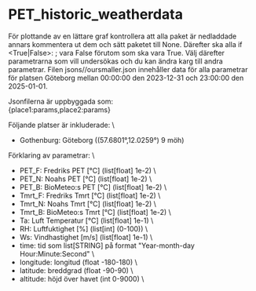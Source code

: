 # PET_historic_weatherdata
För plottande av en lättare graf kontrollera att alla paket är nedladdade annars kommentera ut dem och sätt paketet till None. 
Därefter ska alla if <True|False>: <something>; vara False förutom <whattoplot> som ska vara True.
Välj därefter parametrarna som vill undersökas och du kan ändra karg till andra parametrar.
Filen jsons//oursmaller.json innehåller data för alla parametrar för platsen Göteborg mellan 00:00:00 den 2023-12-31 och 23:00:00 den 2025-01-01.

Jsonfilerna är uppbyggada som: \
{place1:params,place2:params}

Följande platser är inkluderade: \
- Gothenburg: Göteborg ((57.6801°,12.0259°) 9 möh)

Förklaring av parametrar: \
- PET_F: Fredriks PET     [°C] (list[float] 1e-2) \
- PET_N: Noahs PET        [°C] (list[float] 1e-2) \
- PET_B: BioMeteo:s PET   [°C] (list[float] 1e-2) \
- Tmrt_F: Fredriks Tmrt   [°C] (list[float] 1e-2) \
- Tmrt_N: Noahs Tmrt      [°C] (list[float] 1e-2) \
- Tmrt_B: BioMeteo:s Tmrt [°C] (list[float] 1e-2) \
- Ta: Luft Temperatur [°C] (list[float] 1e-1) \
- RH: Luftfuktighet [%]    (list[int] (0-100)) \
- Ws: Vindhastighet [m/s]  (list[float] 1e-1) \
- time: tid som list[STRING] på format "Year-month-day Hour:Minute:Second" \
- longitude: longitud (float -180-180) \
- latitude: breddgrad (float -90-90) \
- altitude: höjd över havet (int 0-9000) \
